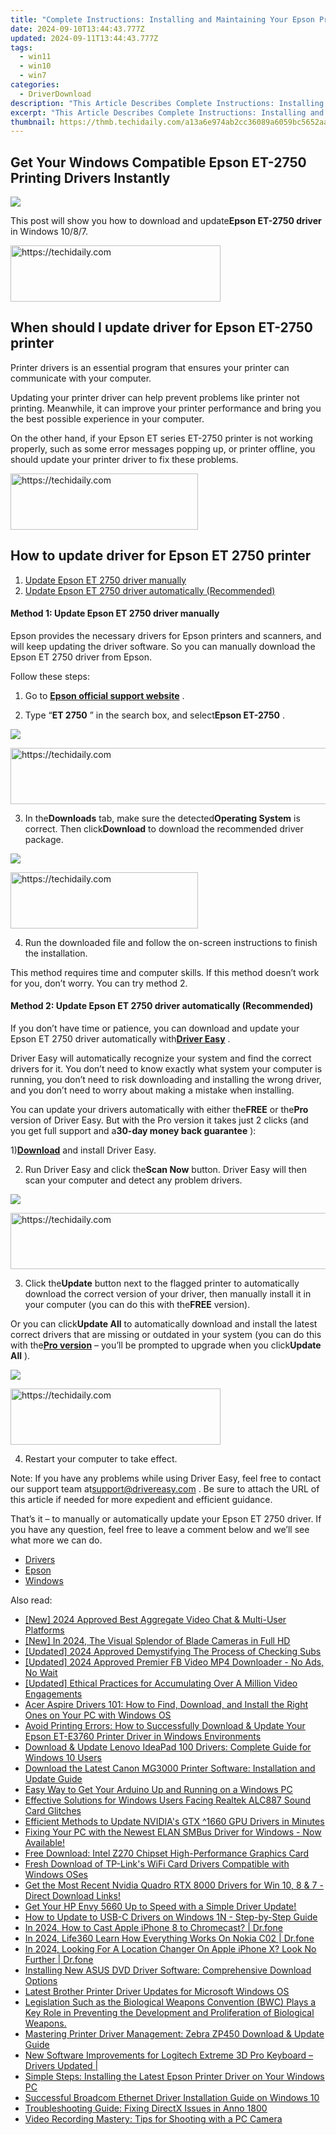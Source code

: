 ```yaml
---
title: "Complete Instructions: Installing and Maintaining Your Epson Printer Drivers on Windows 11"
date: 2024-09-10T13:44:43.777Z
updated: 2024-09-11T13:44:43.777Z
tags:
  - win11
  - win10
  - win7
categories:
  - DriverDownload
description: "This Article Describes Complete Instructions: Installing and Maintaining Your Epson Printer Drivers on Windows 11"
excerpt: "This Article Describes Complete Instructions: Installing and Maintaining Your Epson Printer Drivers on Windows 11"
thumbnail: https://thmb.techidaily.com/a13a6e974ab2cc36089a6059bc5652aa7fea0848996089325ea48fd7dd51fd22.jpg
---
```


## Get Your Windows Compatible Epson ET-2750 Printing Drivers Instantly

![](https://images.drivereasy.com/wp-content/uploads/2019/01/image-160.png)

 This post will show you how to download and update**Epson ET-2750 driver** in Windows 10/8/7.





<!-- affiliate ads begin -->
<a href="https://aligracehair.sjv.io/c/5597632/2115948/19272" target="_top" id="2115948">
  <img src="//a.impactradius-go.com/display-ad/19272-2115948" border="0" alt="https://techidaily.com" width="336" height="90"/>
</a>
<img height="0" width="0" src="https://aligracehair.sjv.io/i/5597632/2115948/19272" style="position:absolute;visibility:hidden;" border="0" />
<!-- affiliate ads end -->




## When should I update driver for Epson ET-2750 printer

 Printer drivers is an essential program that ensures your printer can communicate with your computer.

 Updating your printer driver can help prevent problems like printer not printing. Meanwhile, it can improve your printer performance and bring you the best possible experience in your computer.

 On the other hand, if your Epson ET series ET-2750 printer is not working properly, such as some error messages popping up, or printer offline, you should update your printer driver to fix these problems.





<!-- affiliate ads begin -->
<a href="https://aligracehair.sjv.io/c/5597632/2135400/19272" target="_top" id="2135400">
  <img src="//a.impactradius-go.com/display-ad/19272-2135400" border="0" alt="https://techidaily.com" width="300" height="90"/>
</a>
<img height="0" width="0" src="https://aligracehair.sjv.io/i/5597632/2135400/19272" style="position:absolute;visibility:hidden;" border="0" />
<!-- affiliate ads end -->




## How to update driver for Epson ET 2750 printer

1. [Update Epson ET 2750 driver manually](https://tools.techidaily.com/drivereasy/download/)
2. [Update Epson ET 2750 driver automatically (Recommended)](https://www.drivereasy.com/knowledge/epson-et-2750-driver-download-for-windows/#a2)

#### Method 1: Update Epson ET 2750 driver manually

 Epson provides the necessary drivers for Epson printers and scanners, and will keep updating the driver software. So you can manually download the Epson ET 2750 driver from Epson.

Follow these steps:

 1) Go to **[Epson official support website](https://epson.com/Support/Printers/sh/s1)**  .

 2) Type “**ET 2750** ” in the search box, and select**Epson ET-2750** .

![](https://images.drivereasy.com/wp-content/uploads/2019/01/image-161.png)





<!-- affiliate ads begin -->
<a href="https://bluettiit.sjv.io/c/5597632/2114267/17093" target="_top" id="2114267">
  <img src="//a.impactradius-go.com/display-ad/17093-2114267" border="0" alt="https://techidaily.com" width="728" height="90"/>
</a>
<img height="0" width="0" src="https://bluettiit.sjv.io/i/5597632/2114267/17093" style="position:absolute;visibility:hidden;" border="0" />
<!-- affiliate ads end -->




 3) In the**Downloads** tab, make sure the detected**Operating System** is correct. Then click**Download** to download the recommended driver package.

![](https://images.drivereasy.com/wp-content/uploads/2019/01/image-162.png)





<!-- affiliate ads begin -->
<a href="https://wigfever.sjv.io/c/5597632/2005183/22899" target="_top" id="2005183">
  <img src="//a.impactradius-go.com/display-ad/22899-2005183" border="0" alt="https://techidaily.com" width="300" height="90"/>
</a>
<img height="0" width="0" src="https://wigfever.sjv.io/i/5597632/2005183/22899" style="position:absolute;visibility:hidden;" border="0" />
<!-- affiliate ads end -->




 4) Run the downloaded file and follow the on-screen instructions to finish the installation.

 This method requires time and computer skills. If this method doesn’t work for you, don’t worry. You can try method 2.

#### Method 2: Update Epson ET 2750 driver automatically (Recommended)

 If you don’t have time or patience, you can download and update your Epson ET 2750 driver automatically with[**Driver Easy**](https://tools.techidaily.com/drivereasy/download/) .

 Driver Easy will automatically recognize your system and find the correct drivers for it. You don’t need to know exactly what system your computer is running, you don’t need to risk downloading and installing the wrong driver, and you don’t need to worry about making a mistake when installing.

 You can update your drivers automatically with either the**FREE** or the**Pro** version of Driver Easy. But with the Pro version it takes just 2 clicks (and you get full support and a**30-day money back guarantee** ):

 1)[**Download**](https://tools.techidaily.com/drivereasy/download/) and install Driver Easy.

 2) Run Driver Easy and click the**Scan Now** button. Driver Easy will then scan your computer and detect any problem drivers.

![](https://images.drivereasy.com/wp-content/uploads/2019/01/image-164.png)





<!-- affiliate ads begin -->
<a href="https://unicoeye.pxf.io/c/5597632/2134246/18498" target="_top" id="2134246">
  <img src="//a.impactradius-go.com/display-ad/18498-2134246" border="0" alt="https://techidaily.com" width="728" height="90"/>
</a>
<img height="0" width="0" src="https://unicoeye.pxf.io/i/5597632/2134246/18498" style="position:absolute;visibility:hidden;" border="0" />
<!-- affiliate ads end -->




 3) Click the**Update** button next to the flagged printer to automatically download the correct version of your driver, then manually install it in your computer (you can do this with the**FREE** version).

 Or you can click**Update All** to automatically download and install the latest correct drivers that are missing or outdated in your system (you can do this with the[**Pro version**](https://tools.techidaily.com/drivereasy/download/) – you’ll be prompted to upgrade when you click**Update All** ).

![](https://images.drivereasy.com/wp-content/uploads/2019/01/image-163.png)





<!-- affiliate ads begin -->
<a href="https://aligracehair.sjv.io/c/5597632/2135402/19272" target="_top" id="2135402">
  <img src="//a.impactradius-go.com/display-ad/19272-2135402" border="0" alt="https://techidaily.com" width="336" height="90"/>
</a>
<img height="0" width="0" src="https://aligracehair.sjv.io/i/5597632/2135402/19272" style="position:absolute;visibility:hidden;" border="0" />
<!-- affiliate ads end -->




4) Restart your computer to take effect.

 Note: If you have any problems while using Driver Easy, feel free to contact our support team at[support@drivereasy.com](https://tools.techidaily.com/drivereasy/download/) . Be sure to attach the URL of this article if needed for more expedient and efficient guidance.

 That’s it – to manually or automatically update your Epson ET 2750 driver. If you have any question, feel free to leave a comment below and we’ll see what more we can do.

* [Drivers](https://tools.techidaily.com/drivereasy/download/)
* [Epson](https://tools.techidaily.com/drivereasy/download/)
* [Windows](https://tools.techidaily.com/drivereasy/download/)

<ins class="adsbygoogle"
     style="display:block"
     data-ad-format="autorelaxed"
     data-ad-client="ca-pub-7571918770474297"
     data-ad-slot="1223367746"></ins>



<ins class="adsbygoogle"
     style="display:block"
     data-ad-client="ca-pub-7571918770474297"
     data-ad-slot="8358498916"
     data-ad-format="auto"
     data-full-width-responsive="true"></ins>





<span class="atpl-alsoreadstyle">Also read:</span>
<div><ul>
<li><a href="https://screen-mirroring-recording.techidaily.com/new-2024-approved-best-aggregate-video-chat-and-multi-user-platforms/"><u>[New] 2024 Approved Best Aggregate Video Chat & Multi-User Platforms</u></a></li>
<li><a href="https://fox-boxes.techidaily.com/new-in-2024-the-visual-splendor-of-blade-cameras-in-full-hd/"><u>[New] In 2024, The Visual Splendor of Blade Cameras in Full HD</u></a></li>
<li><a href="https://facebook-video-share.techidaily.com/updated-2024-approved-demystifying-the-process-of-checking-subs/"><u>[Updated] 2024 Approved Demystifying The Process of Checking Subs</u></a></li>
<li><a href="https://facebook-video-recording.techidaily.com/updated-2024-approved-premier-fb-video-mp4-downloader-no-ads-no-wait/"><u>[Updated] 2024 Approved Premier FB Video MP4 Downloader - No Ads, No Wait</u></a></li>
<li><a href="https://youtube-data.techidaily.com/ed-ethical-practices-for-accumulating-over-a-million-video-engagements/"><u>[Updated] Ethical Practices for Accumulating Over A Million Video Engagements</u></a></li>
<li><a href="https://driver-download.techidaily.com/acer-aspire-drivers-101-how-to-find-download-and-install-the-right-ones-on-your-pc-with-windows-os/"><u>Acer Aspire Drivers 101: How to Find, Download, and Install the Right Ones on Your PC with Windows OS</u></a></li>
<li><a href="https://driver-download.techidaily.com/avoid-printing-errors-how-to-successfully-download-and-update-your-epson-et-e3760-printer-driver-in-windows-environments/"><u>Avoid Printing Errors: How to Successfully Download & Update Your Epson ET-E3760 Printer Driver in Windows Environments</u></a></li>
<li><a href="https://driver-download.techidaily.com/download-and-update-lenovo-ideapad-100-drivers-complete-guide-for-windows-10-users/"><u>Download & Update Lenovo IdeaPad 100 Drivers: Complete Guide for Windows 10 Users</u></a></li>
<li><a href="https://driver-download.techidaily.com/download-the-latest-canon-mg3000-printer-software-installation-and-update-guide/"><u>Download the Latest Canon MG3000 Printer Software: Installation and Update Guide</u></a></li>
<li><a href="https://driver-download.techidaily.com/easy-way-to-get-your-arduino-up-and-running-on-a-windows-pc/"><u>Easy Way to Get Your Arduino Up and Running on a Windows PC</u></a></li>
<li><a href="https://driver-download.techidaily.com/effective-solutions-for-windows-users-facing-realtek-alc887-sound-card-glitches/"><u>Effective Solutions for Windows Users Facing Realtek ALC887 Sound Card Glitches</u></a></li>
<li><a href="https://driver-download.techidaily.com/efficient-methods-to-update-nvidias-gtx-1660-gpu-drivers-in-minutes/"><u>Efficient Methods to Update NVIDIA's GTX ^1660 GPU Drivers in Minutes</u></a></li>
<li><a href="https://driver-download.techidaily.com/1722965037147-fixing-your-pc-with-the-newest-elan-smbus-driver-for-windows-now-available/"><u>Fixing Your PC with the Newest ELAN SMBus Driver for Windows - Now Available!</u></a></li>
<li><a href="https://driver-download.techidaily.com/free-download-intel-z270-chipset-high-performance-graphics-card/"><u>Free Download: Intel Z270 Chipset High-Performance Graphics Card</u></a></li>
<li><a href="https://driver-download.techidaily.com/fresh-download-of-tp-links-wifi-card-drivers-compatible-with-windows-oses/"><u>Fresh Download of TP-Link's WiFi Card Drivers Compatible with Windows OSes</u></a></li>
<li><a href="https://driver-download.techidaily.com/1722963495321-get-the-most-recent-nvidia-quadro-rtx-8000-drivers-for-win-10-8-and-7-direct-download-links/"><u>Get the Most Recent Nvidia Quadro RTX 8000 Drivers for Win 10, 8 & 7 - Direct Download Links!</u></a></li>
<li><a href="https://driver-download.techidaily.com/get-your-hp-envy-5660-up-to-speed-with-a-simple-driver-update/"><u>Get Your HP Envy 5660 Up to Speed with a Simple Driver Update!</u></a></li>
<li><a href="https://driver-download.techidaily.com/how-to-update-to-usb-c-drivers-on-windows-1n-step-by-step-guide/"><u>How to Update to USB-C Drivers on Windows 1N - Step-by-Step Guide</u></a></li>
<li><a href="https://screen-mirror.techidaily.com/in-2024-how-to-cast-apple-iphone-8-to-chromecast-drfone-by-drfone-ios/"><u>In 2024, How to Cast Apple iPhone 8 to Chromecast? | Dr.fone</u></a></li>
<li><a href="https://phone-solutions.techidaily.com/in-2024-life360-learn-how-everything-works-on-nokia-c02-drfone-by-drfone-virtual-android/"><u>In 2024, Life360 Learn How Everything Works On Nokia C02 | Dr.fone</u></a></li>
<li><a href="https://phone-solutions.techidaily.com/in-2024-looking-for-a-location-changer-on-apple-iphone-x-look-no-further-drfone-by-drfone-virtual-ios/"><u>In 2024, Looking For A Location Changer On Apple iPhone X? Look No Further | Dr.fone</u></a></li>
<li><a href="https://driver-download.techidaily.com/installing-new-asus-dvd-driver-software-comprehensive-download-options/"><u>Installing New ASUS DVD Driver Software: Comprehensive Download Options</u></a></li>
<li><a href="https://driver-download.techidaily.com/latest-brother-printer-driver-updates-for-microsoft-windows-os/"><u>Latest Brother Printer Driver Updates for Microsoft Windows OS</u></a></li>
<li><a href="https://driver-download.techidaily.com/legislation-such-as-the-biological-weapons-convention-bwc-plays-a-key-role-in-preventing-the-development-and-proliferation-of-biological-weapons/"><u>Legislation Such as the Biological Weapons Convention (BWC) Plays a Key Role in Preventing the Development and Proliferation of Biological Weapons.</u></a></li>
<li><a href="https://driver-download.techidaily.com/mastering-printer-driver-management-zebra-zp450-download-and-update-guide/"><u>Mastering Printer Driver Management: Zebra ZP450 Download & Update Guide</u></a></li>
<li><a href="https://driver-download.techidaily.com/new-software-improvements-for-logitech-extreme-3d-pro-keyboard-drivers-updated/"><u>New Software Improvements for Logitech Extreme 3D Pro Keyboard – Drivers Updated |</u></a></li>
<li><a href="https://driver-download.techidaily.com/simple-steps-installing-the-latest-epson-printer-driver-on-your-windows-pc/"><u>Simple Steps: Installing the Latest Epson Printer Driver on Your Windows PC</u></a></li>
<li><a href="https://driver-download.techidaily.com/successful-broadcom-ethernet-driver-installation-guide-on-windows-10/"><u>Successful Broadcom Ethernet Driver Installation Guide on Windows 10</u></a></li>
<li><a href="https://win-able.techidaily.com/troubleshooting-guide-fixing-directx-issues-in-anno-1800/"><u>Troubleshooting Guide: Fixing DirectX Issues in Anno 1800</u></a></li>
<li><a href="https://tech-hub.techidaily.com/video-recording-mastery-tips-for-shooting-with-a-pc-camera/"><u>Video Recording Mastery: Tips for Shooting with a PC Camera</u></a></li>
</ul></div>




